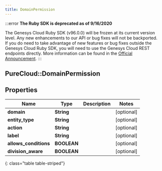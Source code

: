 ```yaml
---
title: DomainPermission
---
```


:::error
**The Ruby SDK is deprecated as of 9/16/2020**

The Genesys Cloud Ruby SDK (v96.0.0) will be frozen at its current version level. Any new enhancements to our API or bug fixes will not be backported. If you do need to take advantage of new features or bug fixes outside the Genesys Cloud Ruby SDK, you will need to use the Genesys Cloud REST endpoints directly. More information can be found in the [Official Announcement](https://developer.mypurecloud.com/forum/t/announcement-genesys-cloud-ruby-sdk-end-of-life/8850).
:::


## PureCloud::DomainPermission

## Properties

|Name | Type | Description | Notes|
|------------ | ------------- | ------------- | -------------|
| **domain** | **String** |  | [optional] |
| **entity_type** | **String** |  | [optional] |
| **action** | **String** |  | [optional] |
| **label** | **String** |  | [optional] |
| **allows_conditions** | **BOOLEAN** |  | [optional] |
| **division_aware** | **BOOLEAN** |  | [optional] |
{: class="table table-striped"}


